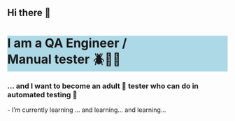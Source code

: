 <style>
  .header-3z {background: lightblue}
</style>

## Hi there 👋
<h1 class="header-3z">I am a QA Engineer /<br>Manual tester 🪲🔨🐥</h1>

<h3>... and I want to become an adult 🥸 tester who can do in automated testing 🥋</h3>

<p> - I’m currently learning ... and learning... and learning... </p>
<!--
**Panteley3Z/Panteley3Z** is a ✨ _special_ ✨ repository because its `README.md` (this file) appears on your GitHub profile.

Here are some ideas to get you started:

- 🔭 I’m currently working on ...
- 🌱 I’m currently learning ...
- 👯 I’m looking to collaborate on ...
- 🤔 I’m looking for help with ...
- 💬 Ask me about ...
- 📫 How to reach me: ...
- 😄 Pronouns: ...
- ⚡ Fun fact: ...
-->
